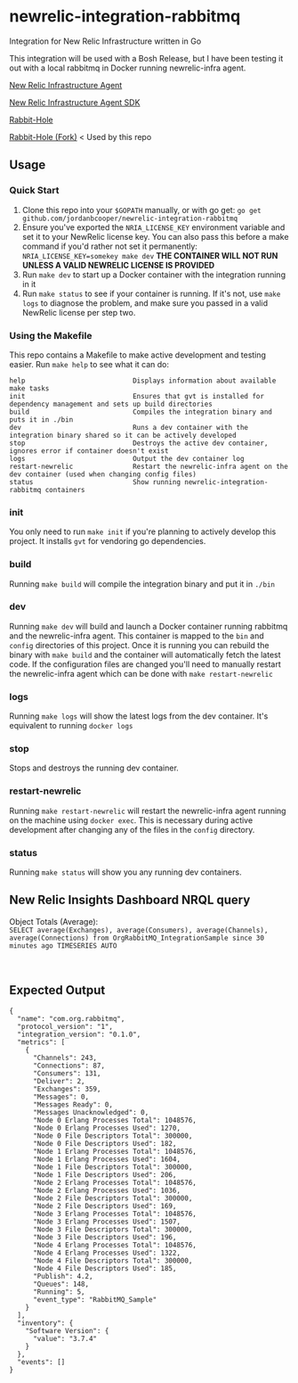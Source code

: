 # newrelic-integration-rabbitmq
Integration for New Relic Infrastructure written in Go

This integration will be used with a Bosh Release, but I have been testing it out with a local rabbitmq in Docker running newrelic-infra agent.

[New Relic Infrastructure Agent](https://docs.newrelic.com/docs/infrastructure/new-relic-infrastructure/installation/install-infrastructure-linux)

[New Relic Infrastructure Agent SDK](https://github.com/newrelic/infra-integrations-sdk)

[Rabbit-Hole](https://github.com/michaelklishin/rabbit-hole) 

[Rabbit-Hole (Fork)](https://github.com/jordanbcooper/rabbit-hole)
< Used by this repo

## Usage

### Quick Start
1. Clone this repo into your `$GOPATH` manually, or with go get: `go get github.com/jordanbcooper/newrelic-integration-rabbitmq`
1. Ensure you've exported the `NRIA_LICENSE_KEY` environment variable and set it to your NewRelic license key. You can also pass this before a make command if you'd rather not set it permanently: `NRIA_LICENSE_KEY=somekey make dev` **THE CONTAINER WILL NOT RUN UNLESS A VALID NEWRELIC LICENSE IS PROVIDED**
1. Run `make dev` to start up a Docker container with the integration running in it
1. Run `make status` to see if your container is running. If it's not, use `make logs` to diagnose the problem, and make sure you passed in a valid NewRelic license per step two.

### Using the Makefile
This repo contains a Makefile to make active development and testing easier. Run `make help` to see what it can do:

```
help                           Displays information about available make tasks
init                           Ensures that gvt is installed for dependency management and sets up build directories
build                          Compiles the integration binary and puts it in ./bin
dev                            Runs a dev container with the integration binary shared so it can be actively developed
stop                           Destroys the active dev container, ignores error if container doesn't exist
logs                           Output the dev container log
restart-newrelic               Restart the newrelic-infra agent on the dev container (used when changing config files)
status                         Show running newrelic-integration-rabbitmq containers
```

### init
You only need to run `make init` if you're planning to actively develop this project.  It installs `gvt` for vendoring 
go dependencies.

### build
Running `make build` will compile the integration binary and put it in `./bin`

### dev
Running `make dev` will build and launch a Docker container running rabbitmq and the newrelic-infra agent. This container
is mapped to the `bin` and `config` directories of this project. Once it is running you can rebuild the binary with
`make build` and the container will automatically fetch the latest code. If the configuration files are changed you'll
need to manually restart the newrelic-infra agent which can be done with `make restart-newrelic`

### logs
Running `make logs` will show the latest logs from the dev container. It's equivalent to running `docker logs`

### stop
Stops and destroys the running dev container.

### restart-newrelic
Running `make restart-newrelic` will restart the newrelic-infra agent running on the machine using `docker exec`. This is
necessary during active development after changing any of the files in the `config` directory.

### status
Running `make status` will show you any running dev containers.

## New Relic Insights Dashboard NRQL query
Object Totals (Average):
<br>
```SELECT average(Exchanges), average(Consumers), average(Channels), average(Connections) from OrgRabbitMQ_IntegrationSample since 30 minutes ago TIMESERIES AUTO```

<br>

## Expected Output
```
{
  "name": "com.org.rabbitmq",
  "protocol_version": "1",
  "integration_version": "0.1.0",
  "metrics": [
    {
      "Channels": 243,
      "Connections": 87,
      "Consumers": 131,
      "Deliver": 2,
      "Exchanges": 359,
      "Messages": 0,
      "Messages Ready": 0,
      "Messages Unacknowledged": 0,
      "Node 0 Erlang Processes Total": 1048576,
      "Node 0 Erlang Processes Used": 1270,
      "Node 0 File Descriptors Total": 300000,
      "Node 0 File Descriptors Used": 182,
      "Node 1 Erlang Processes Total": 1048576,
      "Node 1 Erlang Processes Used": 1604,
      "Node 1 File Descriptors Total": 300000,
      "Node 1 File Descriptors Used": 206,
      "Node 2 Erlang Processes Total": 1048576,
      "Node 2 Erlang Processes Used": 1036,
      "Node 2 File Descriptors Total": 300000,
      "Node 2 File Descriptors Used": 169,
      "Node 3 Erlang Processes Total": 1048576,
      "Node 3 Erlang Processes Used": 1507,
      "Node 3 File Descriptors Total": 300000,
      "Node 3 File Descriptors Used": 196,
      "Node 4 Erlang Processes Total": 1048576,
      "Node 4 Erlang Processes Used": 1322,
      "Node 4 File Descriptors Total": 300000,
      "Node 4 File Descriptors Used": 185,
      "Publish": 4.2,
      "Queues": 148,
      "Running": 5,
      "event_type": "RabbitMQ_Sample"
    }
  ],
  "inventory": {
    "Software Version": {
      "value": "3.7.4"
    }
  },
  "events": []
}
```
